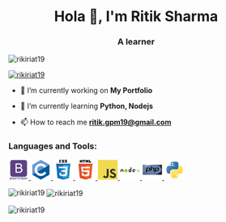 
<h1 align="center">Hola 👋, I'm Ritik Sharma</h1>
<h3 align="center">A learner</h3>

<p align="left"> <img src="https://komarev.com/ghpvc/?username=rikiriat19&label=Profile%20views&color=0e75b6&style=flat" alt="rikiriat19" /> </p>

<p align="left"> <a href="https://github.com/ryo-ma/github-profile-trophy"><img src="https://github-profile-trophy.vercel.app/?username=rikiriat19" alt="rikiriat19" /></a> </p>

- 🔭 I’m currently working on **My Portfolio**

- 🌱 I’m currently learning **Python, Nodejs**

- 📫 How to reach me **ritik.gpm19@gmail.com**


<h3 align="left">Languages and Tools:</h3>
<p align="left"> <a href="https://getbootstrap.com" target="_blank"> <img src="https://raw.githubusercontent.com/devicons/devicon/master/icons/bootstrap/bootstrap-plain-wordmark.svg" alt="bootstrap" width="40" height="40"/> </a> <a href="https://www.cprogramming.com/" target="_blank"> <img src="https://raw.githubusercontent.com/devicons/devicon/master/icons/c/c-original.svg" alt="c" width="40" height="40"/> </a> <a href="https://www.w3schools.com/css/" target="_blank"> <img src="https://raw.githubusercontent.com/devicons/devicon/master/icons/css3/css3-original-wordmark.svg" alt="css3" width="40" height="40"/> </a> <a href="https://www.w3.org/html/" target="_blank"> <img src="https://raw.githubusercontent.com/devicons/devicon/master/icons/html5/html5-original-wordmark.svg" alt="html5" width="40" height="40"/> </a> <a href="https://developer.mozilla.org/en-US/docs/Web/JavaScript" target="_blank"> <img src="https://raw.githubusercontent.com/devicons/devicon/master/icons/javascript/javascript-original.svg" alt="javascript" width="40" height="40"/> </a> <a href="https://nodejs.org" target="_blank"> <img src="https://raw.githubusercontent.com/devicons/devicon/master/icons/nodejs/nodejs-original-wordmark.svg" alt="nodejs" width="40" height="40"/> </a> <a href="https://www.php.net" target="_blank"> <img src="https://raw.githubusercontent.com/devicons/devicon/master/icons/php/php-original.svg" alt="php" width="40" height="40"/> </a> <a href="https://www.python.org" target="_blank"> <img src="https://raw.githubusercontent.com/devicons/devicon/master/icons/python/python-original.svg" alt="python" width="40" height="40"/> </a> </p>

<p><img align="left" src="https://github-readme-stats.vercel.app/api/top-langs?username=rikiriat19&show_icons=true&locale=en&layout=compact" alt="rikiriat19" /></p>

<p>&nbsp;<img align="center" src="https://github-readme-stats.vercel.app/api?username=rikiriat19&show_icons=true&locale=en" alt="rikiriat19" /></p>

<p><img align="center" src="https://github-readme-streak-stats.herokuapp.com/?user=rikiriat19&" alt="rikiriat19" /></p>
